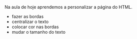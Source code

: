 Na aula de hoje aprendemos a personalizar a página do HTML.
- fazer as bordas
- centralizar o texto
- colocar cor nas bordas
- mudar o tamanho do texto
